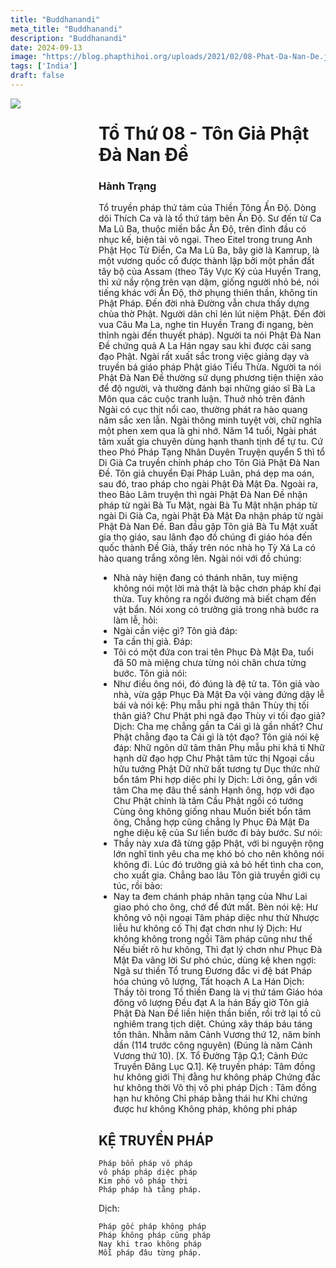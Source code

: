 ```yaml
---
title: "Buddhanandi"
meta_title: "Buddhanandi"
description: "Buddhanandi"
date: 2024-09-13
image: "https://blog.phapthihoi.org/uploads/2021/02/08-Phat-Da-Nan-De.jpg"
tags: ['India']
draft: false
---
```


<div style="display: flex; justify-content: space-between;">

  <div style="flex: 1; padding-right: 10px;">
    <img decoding="async" src="https://blog.phapthihoi.org/uploads/2021/02/08-Phat-Da-Nan-De.jpg">
  </div>

  <div style="flex: 3; padding-left: 10px;">
    <h1>Tổ Thứ 08 - Tôn Giả Phật Đà Nan Đề</h1>
    <h3>Hành Trạng</h3>

Tổ truyền pháp thứ tám của Thiền Tông Ấn Độ.
Dòng dõi Thích Ca và là tổ thứ tám bên Ấn Độ. Sư đến từ Ca Ma Lũ Ba, thuộc miền bắc Ấn Độ, trên đỉnh đầu có nhục kế, biện tài vô ngại. Theo Eitel trong trung Anh Phật Học Từ Điển, Ca Ma Lũ Ba, bây giờ là Kamrup, là một vương quốc cổ được thành lập bởi một phần đất tây bộ của Assam (theo Tây Vực Ký của Huyền Trang, thì xứ nầy rộng trên vạn dậm, giống người nhỏ bé, nói tiếng khác với Ấn Độ, thờ phụng thiên thần, không tin Phật Pháp. Đến đời nhà Đường vẫn chưa thấy dựng chùa thờ Phật. Người dân chỉ lén lút niệm Phật. Đến đời vua Câu Ma La, nghe tin Huyền Trang đi ngang, bèn thỉnh ngài đến thuyết pháp). Người ta nói Phật Đà Nan Đề chứng quả A La Hán ngay sau khi được cải sang đạo Phật. Ngài rất xuất sắc trong việc giảng dạy và truyền bá giáo pháp Phật giáo Tiểu Thừa. Người ta nói Phật Đà Nan Đề thường sử dụng phương tiện thiện xảo để độ người, và thường đánh bại những giáo sĩ Bà La Môn qua các cuộc tranh luận.
Thuở nhỏ trên đảnh Ngài có cục thịt nổi cao, thường phát ra hào quang năm sắc xen lẫn. Ngài thông minh tuyệt vời, chữ nghĩa một phen xem qua là ghi nhớ. Năm 14 tuổi, Ngài phát tâm xuất gia chuyên dùng hạnh thanh tịnh để tự tu.
Cứ theo Phó Pháp Tạng Nhân Duyên Truyện quyển 5 thì tổ Di Già Ca truyền chính pháp cho Tôn Giả Phật Đà Nan Đề. Tôn giả chuyển Đại Pháp Luân, phá dẹp ma oán, sau đó, trao pháp cho ngài Phật Đà Mật Đa.
Ngoài ra, theo Bảo Lâm truyện thì ngài Phật Đà Nan Đề nhận pháp từ ngài Bà Tu Mật, ngài Bà Tu Mật nhận pháp từ ngài Di Già Ca, ngài Phật Đà Mật Đa nhận pháp từ ngài Phật Đà Nan Đề.
Ban đầu gặp Tôn giả Bà Tu Mật xuất gia thọ giáo, sau lãnh đạo đồ chúng đi giáo hóa đến quốc thành Đề Già, thấy trên nóc nhà họ Tỳ Xá La có hào quang trắng xông lên. Ngài nói với đồ chúng:
- Nhà này hiện đang có thánh nhân, tuy miệng không nói một lời mà thật là bậc chơn pháp khí đại thừa. Tuy không ra ngồi đường mà biết chạm đến vật bẩn.
  Nói xong có trưởng giả trong nhà bước ra làm lễ, hỏi:
- Ngài cần việc gì?
  Tôn giả đáp:
- Ta cần thị giả.
  Đáp:
- Tôi có một đứa con trai tên Phục Đà Mật Đa, tuổi đã 50 mà miệng chưa từng nói chân chưa từng bước.
  Tôn giả nói:
- Như điều ông nói, đó đúng là đệ tử ta.
  Tôn giả vào nhà, vừa gặp Phục Đà Mật Đa vội vàng đứng dậy lễ bái và nói kệ:
  Phụ mẫu phi ngã thân
  Thùy thị tối thân giả?
  Chư Phật phi ngã đạo
  Thùy vi tối đạo giả?
  Dịch:
  Cha mẹ chẳng gần ta
  Cái gì là gần nhất?
  Chư Phật chẳng đạo ta
  Cái gì là tột đạo?
  Tôn giả nói kệ đáp:
  Nhữ ngôn dữ tâm thân
  Phụ mẫu phi khả tỉ
  Nhữ hạnh dữ đạo hợp
  Chư Phật tâm tức thị
  Ngoại cầu hữu tướng Phật
  Dữ nhữ bất tương tự
  Dục thức nhữ bổn tâm
  Phi hợp diệc phi ly
  Dịch:
  Lời ông, gần với tâm
  Cha mẹ đâu thể sánh
  Hạnh ông, hợp với đạo
  Chư Phật chính là tâm
  Cầu Phật ngồi có tướng
  Cùng ông không giống nhau
  Muốn biết bổn tâm ông,
  Chẳng hợp cũng chẳng ly
  Phục Đà Mật Đa nghe diệu kệ của Sư liền bước đi bảy bước. Sư nói:
- Thầy này xưa đã từng gặp Phật, với bi nguyện rộng lớn nghĩ tình yêu cha mẹ khó bỏ cho nên không nói không đi.
  Lúc đó trưởng giả xả bỏ hết tình cha con, cho xuất gia. Chẳng bao lâu Tôn giả truyền giới cụ túc, rồi bảo:
- Nay ta đem chánh pháp nhãn tạng của Như Lai giao phó cho ông, chớ để đứt mất.
  Bèn nói kệ:
  Hư không vô nội ngoại
  Tâm pháp diệc như thử
  Nhược liễu hư không cố
  Thị đạt chơn như lý
  Dịch:
  Hư không không trong ngồi
  Tâm pháp cũng như thế
  Nếu biết rõ hư không,
  Thì đạt lý chơn như
  Phục Đà Mật Đa vâng lời Sư phó chúc, dùng kệ khen ngợi:
  Ngã sư thiền Tổ trung
  Đương đắc vi đệ bát
  Pháp hóa chúng vô lượng,
  Tất hoạch A La Hán
  Dịch:
  Thầy tôi trong Tổ thiền
  Đang là vị thứ tám
  Giáo hóa đông vô lượng
  Đều đạt A la hán
  Bấy giờ Tôn giả Phật Đà Nan Đề liền hiện thần biến, rồi trở lại tồ cũ nghiêm trang tịch diệt. Chúng xây tháp báu táng tồn thân.
  Nhằm năm Cảnh Vương thứ 12, năm bính dần (114 trước công nguyên) (Đúng là năm Cảnh Vương thứ 10).
  [X. Tổ Đường Tập Q.1; Cảnh Đức Truyền Đăng Lục Q.1].
  Kệ truyền pháp:
  Tâm đồng hư không giới
  Thị đằng hư không pháp
  Chứng đắc hư không thời
  Vô thị vô phi pháp
  Dịch :
  Tâm đồng hạn hư không
  Chỉ pháp bằng thái hư
  Khi chứng được hư không
  Không pháp, không phi pháp

<h2>KỆ TRUYỀN PHÁP</h2>

    Pháp bổn pháp vô pháp
    vô pháp pháp diệc pháp
    Kim phó vô pháp thời
    Pháp pháp hà tằng pháp.

Dịch:

    Pháp gốc pháp không pháp
    Pháp không pháp cũng pháp
    Nay khi trao không pháp
    Mỗi pháp đâu từng pháp.
  </div>

</div>

